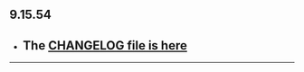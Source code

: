 ## 9.15.54

- ## The [CHANGELOG file is here](https://flutter-sound.canardoux.xyz/changelog.html)

-----------------------------------------------------------------------------------------------------------------------------------
